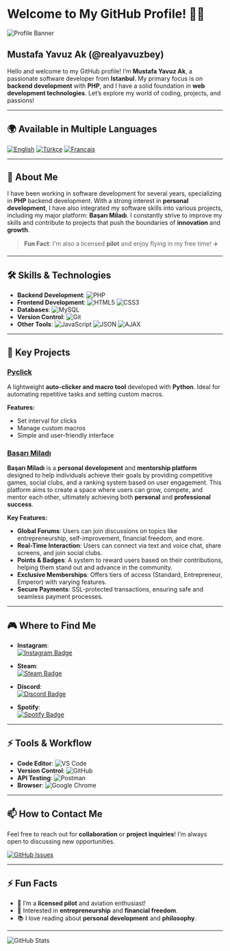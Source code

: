 # Welcome to My GitHub Profile! 👨‍💻

![Profile Banner](https://via.placeholder.com/1200x300.png?text=Mustafa+Yavuz+Ak+%40realyavuzbey)

## Mustafa Yavuz Ak (@realyavuzbey)

Hello and welcome to my GitHub profile! I’m **Mustafa Yavuz Ak**, a passionate software developer from **Istanbul**. My primary focus is on **backend development** with **PHP**, and I have a solid foundation in **web development technologies**. Let’s explore my world of coding, projects, and passions!

---

## 🌍 Available in Multiple Languages

[![English](https://img.shields.io/badge/-English-blue)](https://github.com/realyavuzbey/repository)
[![Türkçe](https://img.shields.io/badge/-Türkçe-red)](https://github.com/realyavuzbey/repository)
[![Français](https://img.shields.io/badge/-Français-green)](https://github.com/realyavuzbey/repository)

---

## 📜 About Me

I have been working in software development for several years, specializing in **PHP** backend development. With a strong interest in **personal development**, I have also integrated my software skills into various projects, including my major platform: **Başarı Miladı**. I constantly strive to improve my skills and contribute to projects that push the boundaries of **innovation** and **growth**.

> **Fun Fact**: I'm also a licensed **pilot** and enjoy flying in my free time! ✈️

---

## 🛠 Skills & Technologies

- **Backend Development**: ![PHP](https://img.shields.io/badge/-PHP-777BB4?logo=php&logoColor=white)  
- **Frontend Development**: ![HTML5](https://img.shields.io/badge/-HTML5-E34F26?logo=html5&logoColor=white) ![CSS3](https://img.shields.io/badge/-CSS3-1572B6?logo=css3&logoColor=white)  
- **Databases**: ![MySQL](https://img.shields.io/badge/-MySQL-4479A1?logo=mysql&logoColor=white)  
- **Version Control**: ![Git](https://img.shields.io/badge/-Git-F05032?logo=git&logoColor=white)  
- **Other Tools**: ![JavaScript](https://img.shields.io/badge/-JavaScript-F7DF1E?logo=javascript&logoColor=black) ![JSON](https://img.shields.io/badge/-JSON-000000?logo=json&logoColor=white) ![AJAX](https://img.shields.io/badge/-AJAX-00599C?logo=ajax&logoColor=white)

---

## 🚀 Key Projects

### [Pyclick](https://github.com/realyavuzbeyad/auto-clicker-macro)
A lightweight **auto-clicker and macro tool** developed with **Python**. Ideal for automating repetitive tasks and setting custom macros.

**Features:**
- Set interval for clicks
- Manage custom macros
- Simple and user-friendly interface

### [Başarı Miladı](https://github.com/realyavuzbey/basari-miladi)

**Başarı Miladı** is a **personal development** and **mentorship platform** designed to help individuals achieve their goals by providing competitive games, social clubs, and a ranking system based on user engagement. This platform aims to create a space where users can grow, compete, and mentor each other, ultimately achieving both **personal** and **professional success**.

**Key Features:**
- **Global Forums**: Users can join discussions on topics like entrepreneurship, self-improvement, financial freedom, and more.
- **Real-Time Interaction**: Users can connect via text and voice chat, share screens, and join social clubs.
- **Points & Badges**: A system to reward users based on their contributions, helping them stand out and advance in the community.
- **Exclusive Memberships**: Offers tiers of access (Standard, Entrepreneur, Emperor) with varying features.
- **Secure Payments**: SSL-protected transactions, ensuring safe and seamless payment processes.

---

## 🎮 Where to Find Me

- **Instagram**:  
  [![Instagram Badge](https://img.shields.io/badge/@realyavuzbey-E4405F?logo=instagram&logoColor=white)](https://www.instagram.com/realyavuzbey)

- **Steam**:  
  [![Steam Badge](https://img.shields.io/badge/♆%20Տ%20Λ%20Ƭ%20Ʋ%20Ʀ%20Ɲ%20♆-000000?logo=steam&logoColor=white)](https://steamcommunity.com/id/saturntheking)

- **Discord**:  
  [![Discord Badge](https://img.shields.io/badge/@realyavuzbey-7289DA?logo=discord&logoColor=white)](https://discordapp.com/users/realyavuzbey)

- **Spotify**:  
  [![Spotify Badge](https://img.shields.io/badge/Listen%20on%20Spotify-1DB954?logo=spotify&logoColor=white)](https://open.spotify.com/)

---

## ⚡ Tools & Workflow

- **Code Editor**: ![VS Code](https://img.shields.io/badge/-VS%20Code-007ACC?logo=visual-studio-code&logoColor=white)
- **Version Control**: ![GitHub](https://img.shields.io/badge/-GitHub-181717?logo=github&logoColor=white)
- **API Testing**: ![Postman](https://img.shields.io/badge/-Postman-FF6C37?logo=postman&logoColor=white)
- **Browser**: ![Google Chrome](https://img.shields.io/badge/-Google%20Chrome-4285F4?logo=google-chrome&logoColor=white)

---

## 📫 How to Contact Me

Feel free to reach out for **collaboration** or **project inquiries**! I’m always open to discussing new opportunities.

[![GitHub Issues](https://img.shields.io/badge/Create%20Issue-blue?logo=github&style=for-the-badge)](https://github.com/realyavuzbey/realyavuzbey/issues)

---

## ⚡ Fun Facts

- 🛫 I’m a **licensed pilot** and aviation enthusiast!
- 💼 Interested in **entrepreneurship** and **financial freedom**.
- 📚 I love reading about **personal development** and **philosophy**.

---

![GitHub Stats](https://github-readme-stats.vercel.app/api?username=realyavuzbey&show_icons=true&theme=tokyonight)

